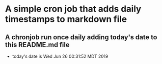 A simple cron job that adds daily timestamps to markdown file
============================================================
## A chronjob run once daily adding today's date to this README.md file
* today's date is Wed Jun 26 00:31:52 MDT 2019
